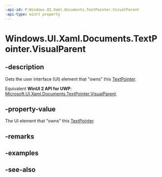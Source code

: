 ```yaml
---
-api-id: P:Windows.UI.Xaml.Documents.TextPointer.VisualParent
-api-type: winrt property
---
```


<!-- Property syntax
public Windows.UI.Xaml.FrameworkElement VisualParent { get; }
-->

# Windows.UI.Xaml.Documents.TextPointer.VisualParent

## -description
Gets the user interface (UI) element that "owns" this [TextPointer](textpointer.md).

Equivalent **WinUI 2 API for UWP**: [Microsoft.UI.Xaml.Documents.TextPointer.VisualParent](/windows/winui/api/microsoft.ui.xaml.documents.textpointer.visualparent).

## -property-value
The UI element that "owns" this [TextPointer](textpointer.md).

## -remarks

## -examples

## -see-also
